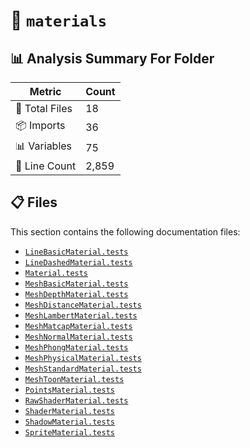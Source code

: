# 📁 `materials`

## 📊 Analysis Summary For Folder

| Metric | Count |
|--------|-------|
| 📁 Total Files | 18 |
| 📦 Imports | 36 |
| 📊 Variables | 75 |
| 🔢 Line Count | 2,859 |


## 📋 Files

This section contains the following documentation files:

- [`LineBasicMaterial.tests`](./LineBasicMaterial.tests.md)
- [`LineDashedMaterial.tests`](./LineDashedMaterial.tests.md)
- [`Material.tests`](./Material.tests.md)
- [`MeshBasicMaterial.tests`](./MeshBasicMaterial.tests.md)
- [`MeshDepthMaterial.tests`](./MeshDepthMaterial.tests.md)
- [`MeshDistanceMaterial.tests`](./MeshDistanceMaterial.tests.md)
- [`MeshLambertMaterial.tests`](./MeshLambertMaterial.tests.md)
- [`MeshMatcapMaterial.tests`](./MeshMatcapMaterial.tests.md)
- [`MeshNormalMaterial.tests`](./MeshNormalMaterial.tests.md)
- [`MeshPhongMaterial.tests`](./MeshPhongMaterial.tests.md)
- [`MeshPhysicalMaterial.tests`](./MeshPhysicalMaterial.tests.md)
- [`MeshStandardMaterial.tests`](./MeshStandardMaterial.tests.md)
- [`MeshToonMaterial.tests`](./MeshToonMaterial.tests.md)
- [`PointsMaterial.tests`](./PointsMaterial.tests.md)
- [`RawShaderMaterial.tests`](./RawShaderMaterial.tests.md)
- [`ShaderMaterial.tests`](./ShaderMaterial.tests.md)
- [`ShadowMaterial.tests`](./ShadowMaterial.tests.md)
- [`SpriteMaterial.tests`](./SpriteMaterial.tests.md)